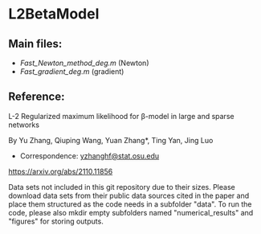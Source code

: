 # L2BetaModel

## Main files:  
 * *Fast_Newton_method_deg.m* (Newton)
 * *Fast_gradient_deg.m* (gradient)

## Reference:

L-2 Regularized maximum likelihood for β-model in large and sparse networks

By Yu Zhang, Qiuping Wang, Yuan Zhang*, Ting Yan, Jing Luo

* Correspondence: yzhanghf@stat.osu.edu

https://arxiv.org/abs/2110.11856

Data sets not included in this git repository due to their sizes.  Please download data sets from their public data sources cited in the paper and place them structured as the code needs in a subfolder "data".  To run the code, please also mkdir empty subfolders named "numerical_results" and "figures" for storing outputs.
